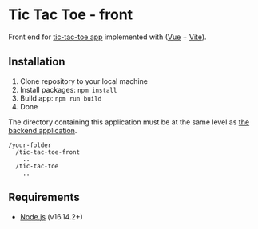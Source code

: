 # Tic Tac Toe - front

Front end for [tic-tac-toe app](https://github.com/ghost-vk/tic-tac-toe) 
implemented with ([Vue](https://vuejs.org) + [Vite](https://vitejs.dev)).

## Installation

1. Clone repository to your local machine
2. Install packages: `npm install`
3. Build app: `npm run build`
4. Done

The directory containing this application must be at the same level 
as [the backend application](https://github.com/ghost-vk/tic-tac-toe).

```
/your-folder
  /tic-tac-toe-front
    ..
  /tic-tac-toe
    ..
```

## Requirements

- [Node.js](https://nodejs.org/en/) (v16.14.2+)
